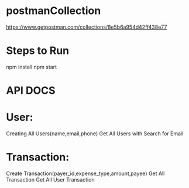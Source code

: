 # postmanCollection

https://www.getpostman.com/collections/8e5b6a954d42ff438e77

# Steps to Run

npm install
npm start

# API DOCS

# User:

Creating All Users(name,email,phone)
Get All Users with Search for Email

# Transaction:

Create Transaction(payer_id,expense_type,amount,payee)
Get All Transaction
Get All User Transaction
